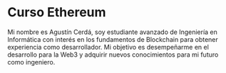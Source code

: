 # Curso Ethereum

Mi nombre es Agustín Cerdá, soy estudiante avanzado de Ingeniería en Informática con interés en los fundamentos de Blockchain para obtener experiencia como desarrollador. Mi objetivo es desempeñarme en el desarrollo para la Web3 y adquirir nuevos conocimientos para mi futuro como ingeniero.
